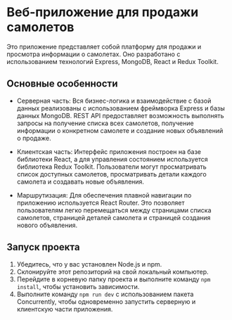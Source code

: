 # Веб-приложение для продажи самолетов

Это приложение представляет собой платформу для продажи и просмотра информации о самолетах. Оно разработано с использованием технологий Express, MongoDB, React и Redux Toolkit.

## Основные особенности

- Серверная часть: Вся бизнес-логика и взаимодействие с базой данных реализованы с использованием фреймворка Express и базы данных MongoDB. REST API предоставляет возможность выполнять запросы на получение списка всех самолетов, получение информации о конкретном самолете и создание новых объявлений о продаже.

- Клиентская часть: Интерфейс приложения построен на базе библиотеки React, а для управления состоянием используется библиотека Redux Toolkit. Пользователи могут просматривать список доступных самолетов, просматривать детали каждого самолета и создавать новые объявления.

- Маршрутизация: Для обеспечения плавной навигации по приложению используется React Router. Это позволяет пользователям легко перемещаться между страницами списка самолетов, страницей деталей самолета и страницей создания нового объявления.

## Запуск проекта

1. Убедитесь, что у вас установлен Node.js и npm.
2. Склонируйте этот репозиторий на свой локальный компьютер.
3. Перейдите в корневую папку проекта и выполните команду `npm install`, чтобы установить зависимости.
4. Выполните команду `npm run dev` с использованием пакета Concurrently, чтобы одновременно запустить серверную и клиентскую части приложения.
